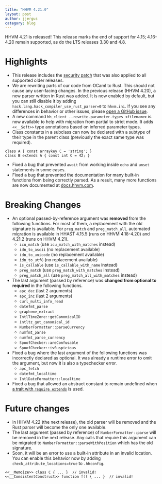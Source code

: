 ```yaml
---
title: "HHVM 4.21.0"
layout: post
author: jjergus
category: blog
---
```


HHVM 4.21 is released! This release marks the end of support for 4.15;
4.16-4.20 remain supported, as do the LTS releases 3.30 and 4.8.

# Highlights

- This release includes the
  [security patch](https://hhvm.com/blog/2019/09/03/security-update.html)
  that was also applied to all supported older releases.
- We are rewriting parts of our code from OCaml to Rust. This should not cause
  any user-facing changes. In the previous release (HHVM 4.20), a new parser
  written in Rust was added. It is now enabled by default, but you can still
  disable it by adding `hack.lang.hack_compiler_use_rust_parser=0` to
  `hhvm.ini`. If you see any differences in behavior or other issues, please
  [open a GitHub issue](https://github.com/facebook/hhvm/issues/new).
- A new command `hh_client --rewrite-parameter-types <filename>` is now
  available to help with migration from partial to strict mode. It adds
  `<<__Soft>>` type annotations based on inferred parameter types.
- Class constants in a subclass can now be declared with a subtype of their type
  in the parent class (previously the exact same type was required).

```lang=php
class A { const arraykey C = 'string'; }
class B extends A { const int C = 42; }
```

- Fixed a bug that prevented `await` from working inside `echo` and `unset`
  statements in some cases.
- Fixed a bug that prevented the documentation for many built-in functions from
  being correctly parsed. As a result, many more functions are now documented at
  [docs.hhvm.com](https://docs.hhvm.com/).

# Breaking Changes

- An optional passed-by-reference argument was **removed** from the following
  functions. For most of them, a replacement with the old signature is
  available. For `preg_match` and `preg_match_all`, automated migration is
  available in HHAST 4.15.5 (runs on HHVM 4.18-4.20) and 4.21.2 (runs on
  HHVM 4.21).
  - `icu_match` (use `icu_match_with_matches` instead)
  - `idn_to_ascii` (no replacement available)
  - `idn_to_unicode` (no replacement available)
  - `idn_to_utf8` (no replacement available)
  - `is_callable` (use `is_callable_with_name` instead)
  - `preg_match` (use `preg_match_with_matches` instead)
  - `preg_match_all` (use `preg_match_all_with_matches` instead)
- The last argument (passed by reference) was **changed from optional to
  required** in the following functions.
  - `apc_dec` (last 2 arguments)
  - `apc_inc` (last 2 arguments)
  - `curl_multi_info_read`
  - `datefmt_parse`
  - `grapheme_extract`
  - `IntlTimeZone::getCanonicalID`
  - `intltz_get_canonical_id`
  - `NumberFormatter::parseCurrency`
  - `numfmt_parse`
  - `numfmt_parse_currency`
  - `SpoofChecker::areConfusable`
  - `SpoofChecker::isSuspicious`
- Fixed a bug where the last argument of the following functions was incorrectly
  declared as optional. It was already a runtime error to omit the argument, but
  now it is also a typechecker error.
  - `apc_fetch`
  - `datefmt_localtime`
  - `IntlDateFormatter::localtime`
- Fixed a bug that allowed an abstract constant to remain undefined when
  [a trait with `require extends`](https://github.com/facebook/hhvm/blob/b7716973c15ccb5e31951beaa7ecb48e2c7475e7/hphp/hack/test/typecheck/tconst/abstract_type_in_concrete_class_with_trait.php)
  is used.


# Future changes

- In HHVM 4.22 (the next release), the old parser will be removed and the Rust
  parser will become the only one available.
- The last argument (passed by reference) of `NumberFormatter::parse` will be
  removed in the next release. Any calls that require this argument can be
  migrated to `NumberFormatter::parseWithPosition` which has the old signature.
- Soon, it will be an error to use a built-in attribute in an invalid location.
  You can enable this behavior now by adding
  `check_attribute_locations=true` to `.hhconfig`.

```lang=php
<<__Memoize>> class C { ... }  // invalid!
<<__ConsistentConstruct>> function f() { ... }  // invalid!
```
